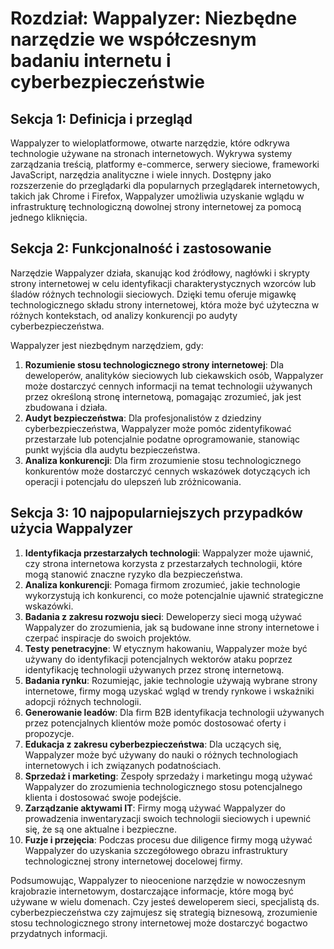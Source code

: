 # Rozdział: Wappalyzer: Niezbędne narzędzie we współczesnym badaniu internetu i cyberbezpieczeństwie

## Sekcja 1: Definicja i przegląd

Wappalyzer to wieloplatformowe, otwarte narzędzie, które odkrywa technologie używane na stronach internetowych. Wykrywa systemy zarządzania treścią, platformy e-commerce, serwery sieciowe, frameworki JavaScript, narzędzia analityczne i wiele innych. Dostępny jako rozszerzenie do przeglądarki dla popularnych przeglądarek internetowych, takich jak Chrome i Firefox, Wappalyzer umożliwia uzyskanie wglądu w infrastrukturę technologiczną dowolnej strony internetowej za pomocą jednego kliknięcia.

## Sekcja 2: Funkcjonalność i zastosowanie

Narzędzie Wappalyzer działa, skanując kod źródłowy, nagłówki i skrypty strony internetowej w celu identyfikacji charakterystycznych wzorców lub śladów różnych technologii sieciowych. Dzięki temu oferuje migawkę technologicznego składu strony internetowej, która może być użyteczna w różnych kontekstach, od analizy konkurencji po audyty cyberbezpieczeństwa.

Wappalyzer jest niezbędnym narzędziem, gdy:

1. **Rozumienie stosu technologicznego strony internetowej**: Dla deweloperów, analityków sieciowych lub ciekawskich osób, Wappalyzer może dostarczyć cennych informacji na temat technologii używanych przez określoną stronę internetową, pomagając zrozumieć, jak jest zbudowana i działa.
2. **Audyt bezpieczeństwa**: Dla profesjonalistów z dziedziny cyberbezpieczeństwa, Wappalyzer może pomóc zidentyfikować przestarzałe lub potencjalnie podatne oprogramowanie, stanowiąc punkt wyjścia dla audytu bezpieczeństwa.
3. **Analiza konkurencji**: Dla firm zrozumienie stosu technologicznego konkurentów może dostarczyć cennych wskazówek dotyczących ich operacji i potencjału do ulepszeń lub zróżnicowania.

## Sekcja 3: 10 najpopularniejszych przypadków użycia Wappalyzer

1. **Identyfikacja przestarzałych technologii**: Wappalyzer może ujawnić, czy strona internetowa korzysta z przestarzałych technologii, które mogą stanowić znaczne ryzyko dla bezpieczeństwa.
2. **Analiza konkurencji**: Pomaga firmom zrozumieć, jakie technologie wykorzystują ich konkurenci, co może potencjalnie ujawnić strategiczne wskazówki.
3. **Badania z zakresu rozwoju sieci**: Deweloperzy sieci mogą używać Wappalyzer do zrozumienia, jak są budowane inne strony internetowe i czerpać inspiracje do swoich projektów.
4. **Testy penetracyjne**: W etycznym hakowaniu, Wappalyzer może być używany do identyfikacji potencjalnych wektorów ataku poprzez identyfikację technologii używanych przez stronę internetową.
5. **Badania rynku**: Rozumiejąc, jakie technologie używają wybrane strony internetowe, firmy mogą uzyskać wgląd w trendy rynkowe i wskaźniki adopcji różnych technologii.
6. **Generowanie leadów**: Dla firm B2B identyfikacja technologii używanych przez potencjalnych klientów może pomóc dostosować oferty i propozycje.
7. **Edukacja z zakresu cyberbezpieczeństwa**: Dla uczących się, Wappalyzer może być używany do nauki o różnych technologiach internetowych i ich związanych podatnościach.
8. **Sprzedaż i marketing**: Zespoły sprzedaży i marketingu mogą używać Wappalyzer do zrozumienia technologicznego stosu potencjalnego klienta i dostosować swoje podejście.
9. **Zarządzanie aktywami IT**: Firmy mogą używać Wappalyzer do prowadzenia inwentaryzacji swoich technologii sieciowych i upewnić się, że są one aktualne i bezpieczne.
10. **Fuzje i przejęcia**: Podczas procesu due diligence firmy mogą używać Wappalyzer do uzyskania szczegółowego obrazu infrastruktury technologicznej strony internetowej docelowej firmy.

Podsumowując, Wappalyzer to nieocenione narzędzie w nowoczesnym krajobrazie internetowym, dostarczające informacje, które mogą być używane w wielu domenach. Czy jesteś deweloperem sieci, specjalistą ds. cyberbezpieczeństwa czy zajmujesz się strategią biznesową, zrozumienie stosu technologicznego strony internetowej może dostarczyć bogactwo przydatnych informacji.

